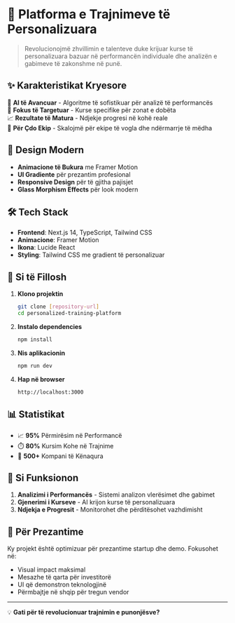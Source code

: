# 🚀 Platforma e Trajnimeve të Personalizuara

> Revolucionojmë zhvillimin e talenteve duke krijuar kurse të personalizuara bazuar në performancën individuale dhe analizën e gabimeve të zakonshme në punë.

## ✨ Karakteristikat Kryesore

🧠 **AI të Avancuar** - Algoritme të sofistikuar për analizë të performancës  
🎯 **Fokus të Targetuar** - Kurse specifike për zonat e dobëta  
📈 **Rezultate të Matura** - Ndjekje progresi në kohë reale  
👥 **Për Çdo Ekip** - Skalojmë për ekipe të vogla dhe ndërmarrje të mëdha  

## 🎨 Design Modern

- **Animacione të Bukura** me Framer Motion
- **UI Gradiente** për prezantim profesional  
- **Responsive Design** për të gjitha pajisjet
- **Glass Morphism Effects** për look modern

## 🛠️ Tech Stack

- **Frontend**: Next.js 14, TypeScript, Tailwind CSS
- **Animacione**: Framer Motion
- **Ikona**: Lucide React
- **Styling**: Tailwind CSS me gradient të personalizuar

## 🚀 Si të Fillosh

1. **Klono projektin**
   ```bash
   git clone [repository-url]
   cd personalized-training-platform
   ```

2. **Instalo dependencies**
   ```bash
   npm install
   ```

3. **Nis aplikacionin**
   ```bash
   npm run dev
   ```

4. **Hap në browser**
   ```
   http://localhost:3000
   ```

## 📊 Statistikat

- 📈 **95%** Përmirësim në Performancë
- ⏱️ **80%** Kursim Kohe në Trajnime  
- 🏢 **500+** Kompani të Kënaqura

## 🎯 Si Funksionon

1. **Analizimi i Performancës** - Sistemi analizon vlerësimet dhe gabimet
2. **Gjenerimi i Kurseve** - AI krijon kurse të personalizuara
3. **Ndjekja e Progresit** - Monitorohet dhe përditësohet vazhdimisht

## 🌟 Për Prezantime

Ky projekt është optimizuar për prezantime startup dhe demo. Fokusohet në:
- Visual impact maksimal
- Mesazhe të qarta për investitorë
- UI që demonstron teknologjinë
- Përmbajtje në shqip për tregun vendor

---

💡 **Gati për të revolucionuar trajnimin e punonjësve?**
